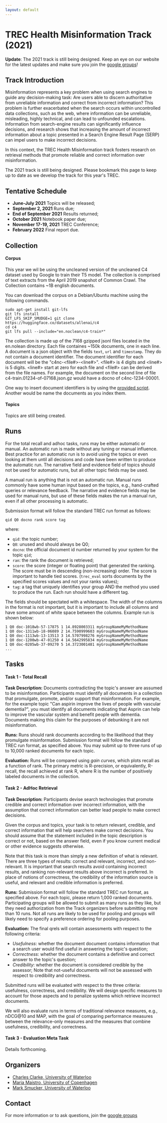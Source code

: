 ```yaml
---
layout: default
---
```


# TREC Health Misinformation Track (2021)

**Update**: The 2021 track is still being designed. Keep an eye on our website for the latest updates and make sure you join the [google groups](https://groups.google.com/forum/#!forum/trec-health-misinformation-track)! 

## Track Introduction
Misinformation represents a key problem when using search engines to guide any decision-making task: Are users able to discern authoritative from unreliable information and correct from incorrect information? This problem is further exacerbated when the search occurs within uncontrolled data collections, such as the web, where information can be unreliable, misleading, highly technical, and can lead to unfounded escalations. Information from search-engine results can significantly influence decisions, and research shows that increasing the amount of incorrect information about a topic presented in a Search Engine Result Page (SERP) can impel users to make incorrect decisions.

In this context, the TREC Health Misinformation track fosters research on retrieval methods that promote reliable and correct information over misinformation.

The 2021 track is still being designed. Please bookmark this page to keep up to date as we develop the track for this year's TREC.

<!-- This year, we have focused the track ... -->

<!--#### These guidelines are still in draft form. We invite comments and suggested changes from participants. We plan to finalize the guidelines on June 5, 2020.-->

## Tentative Schedule
* **June-July 2021** Topics will be released;
* **September 2, 2021** Runs due;
* **End of September 2021** Results returned;
* **October 2021** Notebook paper due;
* **November 17-19, 2021** TREC Conference;
* **February 2022** Final report due.


## Collection

#### Corpus
This year we wil be using the uncleaned version of the uncleaned C4 dataset used by Google to train their T5 model. The collection is comprised of text extracts from the April 2019 snapshot of Common Crawl. The Collection contains ~1B english documents.

You can download the corpus on a Debian/Ubuntu machine using the following commands.
```
sudo apt-get install git-lfs 
git lfs install
GIT_LFS_SKIP_SMUDGE=1 git clone https://huggingface.co/datasets/allenai/c4
cd c4
git lfs pull --include="en.noclean/c4-train*"
```
The collection is made up of the 7168 gzipped jsonl files located in the en.nolean directory. Each file containes ~150k documents, one in each line. A document is a json object with the fields `text`, `url` and `timestamp`. They do not contain a document identifier. The document identifier for each document will be the "c4nc-<file#>-<line#>". <file#> is 4 digits and <line#> is 5 digits. <line#> start at zero for each file and <file#> can be derived from the file names. For example, the document on the second line of file c4-train.01234-of-07168.json.gz would have a docno of c4nc-1234-00001.

One way to insert document identifiers is by using the [provided script](renamer.go). Another would be name the documents as you index them.

#### Topics

Topics are still being created.

## Runs
For the total recall and adhoc tasks, runs may be either automatic or manual. An automatic run is made without any tuning or manual influence. Best practice for an automatic run is to avoid using the topics or even looking at them until all decisions and code have been written to produce the automatic run. The narrative field and evidence field of topics should not be used for automatic runs, but all other topic fields may be used.  

A manual run is anything that is not an automatic run. Manual runs commonly have some human input based on the topics, e.g., hand-crafted queries or relevance feedback. The narrative and evidence fields may be used for manual runs, but use of these fields makes the run a manual run, even if all other processing is automatic.

Submission format will follow the standard TREC run format as follows:

```
qid Q0 docno rank score tag
```
where:
* `qid`: the topic number;
* `Q0`: unused and should always be Q0;
* `docno`: the official document id number returned by your system for the topic `qid`;
* `ran`: the rank the document is retrieved;
* `score`: the score (integer or floating point) that generated the ranking. The score must be in descending (non-increasing) order. The score is important to handle tied scores. (`trec_eval` sorts documents by the specified scores values and not your ranks values);
* `tag`: a tag that uniquely identifies your group AND the method you used to produce the run. Each run should have a different tag.

The fields should be spectated with a whitespace. The width of the columns in the format is not important, but it is important to include all columns and have some amount of white space between the columns.
Example run is shown below:
```
1 Q0 doc-1018wb-57-17875 1 14.8928003311 myGroupNameMyMethodName
1 Q0 doc-1311wb-18-06089 2 14.7590999603 myGroupNameMyMethodName
1 Q0 doc-1113wb-13-13513 3 14.5707998276 myGroupNameMyMethodName
1 Q0 doc-1200wb-47-01250 4 14.5642995834 myGroupNameMyMethodName
1 Q0 doc-0205wb-37-09270 5 14.3723001481 myGroupNameMyMethodName
...
```

## Tasks

#### Task 1 - Total Recall

**Task Description:** Documents contradicting the topic's answer are assumed to be misinformation. Participants must identify all documents in a collection that promulgate, promote, and/or support that misinformation. For example, for the example topic "Can aspirin improve the lives of people with vascular dementia?", you must identify all documents indicating that Asprin can help to improve the vascular system and benefit people with dementia. Documents making this claim for the purposes of debunking it are not misinformation.

**Runs:** Runs should rank documents according to the likelihood that they promulgate misinformation. Submission format will follow the standard TREC run format, as specified above. You may submit up to three runs of up to 10,000 ranked documents for each topic.

**Evaluation:** Runs will be compared using *gain curves*, which plots recall as a function of rank. The primary metric is R-precision, or equivalently, R-recall, the recall achieved at rank R, where R is the number of positively labeled documents in the collection.

#### Task 2 - AdHoc Retrieval

**Task Description:** Participants devise search technologies that promote credible and correct information over incorrect information, with the assumption that correct information can better lead people to make correct decisions.

Given the corpus and topics, your task is to return relevant, credible, and correct information that will help searchers make correct decisions. 
You should assume that the statement included in the topic description is correct or not, based on the answer field, even if you know current medical or other evidence suggests otherwise.

Note that this task is more than simply a new definition of what is relevant. There are three types of results: correct and relevant, incorrect, and non-relevant. It is important that search results avoid containing incorrect results, and ranking non-relevant results above incorrect is preferred. In place of notions of correctness, the credibility of the information source is useful, and relevant and credible information is preferred.

**Runs:** Submission format will follow the standard TREC run format, as specified above. For each topic, please return 1,000 ranked documents.  
Participating groups will be allowed to submit as many runs as they like, but they need authorization from the Track organizers before submitting more than 10 runs. Not all runs are likely to be used for pooling and groups will likely need to specify a preference ordering for pooling purposes.

**Evaluation:**
The final qrels will contain assessments with respect to the following criteria:
* *Usefulness*: whether the document document contains information that a search user would find useful in answering the topic's question;  
* *Correctness*: whether the document contains a definitive and correct answer to the topic's question;
* *Credibility*: whether the document is considered credible by the assessor;
Note that not-useful documents will not be assessed with respect to credibility and correctness. 

Submitted runs will be evaluated with respect to the three criteria: usefulness, correctness, and credibility. We will design specific measures to account for those aspects and to penalize systems which retrieve incorrect documents.

We will also evaluate runs in terms of traditional relevance measures, e.g., nDCG@10 and MAP, with the goal of comparing performance measures between the relevance-only measures and the measures that combine usefulness, credibility, and correctness.  

#### Task 3 - Evaluation Meta Task
Details forthcoming.


## Organizers

* [Charles Clarke, University of Waterloo](https://cs.uwaterloo.ca/about/people/claclark)
* [Maria Maistro, University of Copenhagen](https://di.ku.dk/english/staff/?pure=en/persons/641366)
* [Mark Smucker, University of Waterloo](http://mansci.uwaterloo.ca/~msmucker/)


## Contact
For more information or to ask questions, join the [google groups](https://groups.google.com/forum/#!forum/trec-health-misinformation-track)
